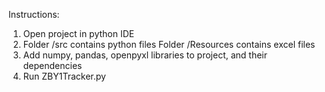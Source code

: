 Instructions:
1. Open project in python IDE
2. Folder /src contains python files
   Folder /Resources contains excel files
3. Add numpy, pandas, openpyxl libraries to project, and their dependencies
4. Run ZBY1Tracker.py

